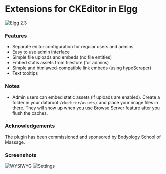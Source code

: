 Extensions for CKEditor in Elgg
===============================
![Elgg 2.3](https://img.shields.io/badge/Elgg-2.3-orange.svg?style=flat-square)

### Features

* Separate editor configuration for regular users and admins
* Easy to use admin interface
* Simple file uploads and embeds (no file entities)
* Embed statis assets from filestore (for admins)
* Simple and htmlawed-compatible link embeds (using hypeScraper)
* Text tooltips


### Notes

* Admin users can embed static assets (if uploads are enabled). Create a folder in your dataroot `/ckeditor/assets/` and place your image files in there.
They will show up when you use Browse Server feature after you flush the caches.


### Acknowledgements

The plugin has been commissioned and sponsored by Bodyology School of Massage.


### Screenshots

![WYSIWYG](https://raw.github.com/hypeJunction/Elgg-ckeditor_addons/master/screenshots/ckeditor.png "WYSIWYG")
![Settings](https://raw.github.com/hypeJunction/Elgg-ckeditor_addons/master/screenshots/config.png "Plugin settings")